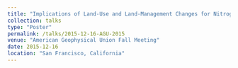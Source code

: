 ```yaml
---
title: "Implications of Land-Use and Land-Management Changes for Nitrogen Losses in South American Ecosystems"
collection: talks
type: "Poster"
permalink: /talks/2015-12-16-AGU-2015
venue: "American Geophysical Union Fall Meeting"
date: 2015-12-16
location: "San Francisco, California"
---
```

